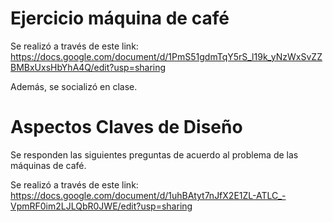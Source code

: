 # Ejercicio máquina de café
Se realizó a través de este link: https://docs.google.com/document/d/1PmS51gdmTqY5rS_l19k_yNzWxSvZZBMBxUxsHbYhA4Q/edit?usp=sharing

Además, se socializó en clase.

# Aspectos Claves de Diseño
Se responden las siguientes preguntas de acuerdo al problema de las máquinas de café.

Se realizó a través de este link: https://docs.google.com/document/d/1uhBAtyt7nJfX2E1ZL-ATLC_-VpmRF0im2LJLQbR0JWE/edit?usp=sharing